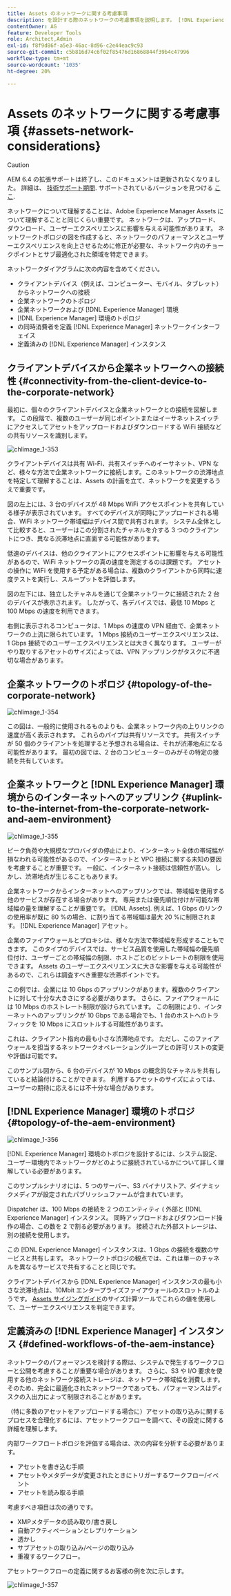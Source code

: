 ```yaml
---
title: Assets のネットワークに関する考慮事項
description: を設計する際のネットワークの考慮事項を説明します。 [!DNL Experience Manager] Assets のデプロイメント。
contentOwner: AG
feature: Developer Tools
role: Architect,Admin
exl-id: f8f9d86f-a5e3-46ac-8d96-c2e44eac9c93
source-git-commit: c5b816d74c6f02f85476d16868844f39b4c47996
workflow-type: tm+mt
source-wordcount: '1035'
ht-degree: 20%

---
```


# Assets のネットワークに関する考慮事項 {#assets-network-considerations}

>[!CAUTION]
>
>AEM 6.4 の拡張サポートは終了し、このドキュメントは更新されなくなりました。 詳細は、 [技術サポート期間](https://helpx.adobe.com/jp/support/programs/eol-matrix.html). サポートされているバージョンを見つける [ここ](https://experienceleague.adobe.com/docs/?lang=ja).

ネットワークについて理解することは、Adobe Experience Manager Assets について理解することと同じくらい重要です。 ネットワークは、アップロード、ダウンロード、ユーザーエクスペリエンスに影響を与える可能性があります。 ネットワークトポロジの図を作成すると、ネットワークのパフォーマンスとユーザーエクスペリエンスを向上させるために修正が必要な、ネットワーク内のチョークポイントとサブ最適化された領域を特定できます。

ネットワークダイアグラムに次の内容を含めてください。

* クライアントデバイス（例えば、コンピューター、モバイル、タブレット）からネットワークへの接続
* 企業ネットワークのトポロジ
* 企業ネットワークおよび [!DNL Experience Manager] 環境
* [!DNL Experience Manager] 環境のトポロジ
* の同時消費者を定義 [!DNL Experience Manager] ネットワークインターフェイス
* 定義済みの [!DNL Experience Manager] インスタンス

## クライアントデバイスから企業ネットワークへの接続性 {#connectivity-from-the-client-device-to-the-corporate-network}

最初に、個々のクライアントデバイスと企業ネットワークとの接続を図解します。 この段階で、複数のユーザーが同じポイントまたはイーサネットスイッチにアクセスしてアセットをアップロードおよびダウンロードする WiFi 接続などの共有リソースを識別します。

![chlimage_1-353](assets/chlimage_1-353.png)

クライアントデバイスは共有 Wi-Fi、共有スイッチへのイーサネット、VPN など、様々な方法で企業ネットワークに接続します。このネットワークの渋滞地点を特定して理解することは、Assets の計画を立て、ネットワークを変更するうえで重要です。

図の左上には、3 台のデバイスが 48 Mbps WiFi アクセスポイントを共有している様子が表示されています。 すべてのデバイスが同時にアップロードされる場合、WiFi ネットワーク帯域幅はデバイス間で共有されます。 システム全体として比較すると、ユーザーはこの分割されたチャネルを介する 3 つのクライアントにつき、異なる渋滞地点に直面する可能性があります。

低速のデバイスは、他のクライアントにアクセスポイントに影響を与える可能性があるので、WiFi ネットワークの真の速度を測定するのは課題です。 アセットの操作に WiFi を使用する予定がある場合は、複数のクライアントから同時に速度テストを実行し、スループットを評価します。

図の左下には、独立したチャネルを通じて企業ネットワークに接続された 2 台のデバイスが表示されます。 したがって、各デバイスでは、最低 10 Mbps と 100 Mbps の速度を利用できます。

右側に表示されるコンピュータは、1 Mbps の速度の VPN 経由で、企業ネットワークの上流に限られています。 1 Mbps 接続のユーザーエクスペリエンスは、1 Gbps 接続でのユーザーエクスペリエンスとは大きく異なります。 ユーザーがやり取りするアセットのサイズによっては、VPN アップリンクがタスクに不適切な場合があります。

## 企業ネットワークのトポロジ {#topology-of-the-corporate-network}

![chlimage_1-354](assets/chlimage_1-354.png)

この図は、一般的に使用されるものよりも、企業ネットワーク内の上りリンクの速度が高く表示されます。 これらのパイプは共有リソースです。 共有スイッチが 50 個のクライアントを処理すると予想される場合は、それが渋滞地点になる可能性があります。 最初の図では、2 台のコンピューターのみがその特定の接続を共有しています。

## 企業ネットワークと [!DNL Experience Manager] 環境からのインターネットへのアップリンク {#uplink-to-the-internet-from-the-corporate-network-and-aem-environment}

![chlimage_1-355](assets/chlimage_1-355.png)

ピーク負荷や大規模なプロバイダの停止により、インターネット全体の帯域幅が損なわれる可能性があるので、インターネットと VPC 接続に関する未知の要因を考慮することが重要です。 一般に、インターネット接続は信頼性が高い。 しかし、渋滞地点が生じることもあります。

企業ネットワークからインターネットへのアップリンクでは、帯域幅を使用する他のサービスが存在する場合があります。 専用または優先順位付けが可能な帯域幅の量を理解することが重要です。 [!DNL Assets]. 例えば、1 Gbps のリンクの使用率が既に 80 %の場合、に割り当てる帯域幅は最大 20 %に制限されます。 [!DNL Experience Manager] アセット。

企業のファイアウォールとプロキシは、様々な方法で帯域幅を形成することもできます。 このタイプのデバイスでは、サービス品質を使用した帯域幅の優先順位付け、ユーザーごとの帯域幅の制限、ホストごとのビットレートの制限を使用できます。 Assets のユーザーエクスペリエンスに大きな影響を与える可能性があるので、これらは調査すべき重要な渋滞ポイントです。

この例では、企業には 10 Gbps のアップリンクがあります。複数のクライアントに対して十分な大きさにする必要があります。 さらに、ファイアウォールには 10 Mbps のホストレート制限が設けられています。 この制限により、インターネットへのアップリンクが 10 Gbps である場合でも、1 台のホストへのトラフィックを 10 Mbps にスロットルする可能性があります。

これは、クライアント指向の最も小さな渋滞地点です。 ただし、このファイアウォールを担当するネットワークオペレーショングループとの許可リストの変更や評価は可能です。

このサンプル図から、6 台のデバイスが 10 Mbps の概念的なチャネルを共有していると結論付けることができます。 利用するアセットのサイズによっては、ユーザーの期待に応えるには不十分な場合があります。

## [!DNL Experience Manager] 環境のトポロジ {#topology-of-the-aem-environment}

![chlimage_1-356](assets/chlimage_1-356.png)

[!DNL Experience Manager] 環境のトポロジを設計するには、システム設定、ユーザー環境内でネットワークがどのように接続されているかについて詳しく理解している必要があります。

このサンプルシナリオには、5 つのサーバー、S3 バイナリストア、ダイナミックメディアが設定されたパブリッシュファームが含まれています。

Dispatcher は、100 Mbps の接続を 2 つのエンティティ ( 外部と [!DNL Experience Manager] インスタンス。 同時アップロードおよびダウンロード操作の場合、この数を 2 で割る必要があります。 接続された外部ストレージは、別の接続を使用します。

この [!DNL Experience Manager] インスタンスは、1 Gbps の接続を複数のサービスと共有します。 ネットワークトポロジの観点では、これは単一のチャネルを異なるサービスで共有することと同じです。

クライアントデバイスから [!DNL Experience Manager] インスタンスの最も小さな渋滞地点は、10Mbit エンタープライズファイアウォールのスロットルのようです。 [Assets サイジングガイド](assets-sizing-guide.md)のサイズ計算ツールでこれらの値を使用して、ユーザーエクスペリエンスを判定できます。

## 定義済みの [!DNL Experience Manager] インスタンス {#defined-workflows-of-the-aem-instance}

ネットワークのパフォーマンスを検討する際は、システムで発生するワークフローと公開を考慮することが重要な場合があります。 さらに、S3 や I/O 要求を使用する他のネットワーク接続ストレージは、ネットワーク帯域幅を消費します。 そのため、完全に最適化されたネットワークであっても、パフォーマンスはディスクの入出力によって制限されることがあります。

（特に多数のアセットをアップロードする場合に）アセットの取り込みに関するプロセスを合理化するには、アセットワークフローを調べて、その設定に関する詳細を理解します。

内部ワークフロートポロジを評価する場合は、次の内容を分析する必要があります。

* アセットを書き込む手順
* アセットやメタデータが変更されたときにトリガーするワークフロー/イベント
* アセットを読み取る手順

考慮すべき項目は次の通りです。

* XMPメタデータの読み取り/書き戻し
* 自動アクティベーションとレプリケーション
* 透かし
* サブアセットの取り込み/ページの取り込み
* 重複するワークフロー。

アセットワークフローの定義に関するお客様の例を次に示します。

![chlimage_1-357](assets/chlimage_1-357.png)
